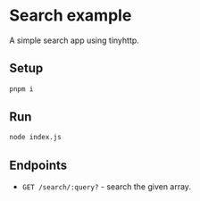 # Search example

A simple search app using tinyhttp.

## Setup

```sh
pnpm i
```

## Run

```sh
node index.js
```

## Endpoints

- `GET /search/:query?` - search the given array.
